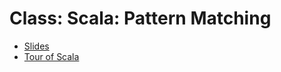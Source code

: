 # Class: Scala: Pattern Matching

* [Slides](https://docs.google.com/presentation/d/1TVEcS592QslAi_2mIbmG_5e8BPwtysye64t5V7uRefo/edit?usp=sharing)
* [Tour of Scala](https://tourofscala.com/)
